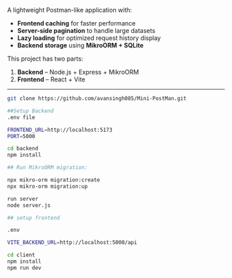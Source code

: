 A lightweight Postman-like application with:
- **Frontend caching** for faster performance  
- **Server-side pagination** to handle large datasets  
- **Lazy loading** for optimized request history display  
- **Backend storage** using **MikroORM + SQLite**  

This project has two parts:
1. **Backend** – Node.js + Express + MikroORM  
2. **Frontend** – React + Vite  

---

```bash
git clone https://github.com/avansingh085/Mini-PostMan.git

##Setup Backend
.env file

FRONTEND_URL=http://localhost:5173
PORT=5000

cd backend
npm install

## Run MikroORM migration:

npx mikro-orm migration:create
npx mikro-orm migration:up

run server
node server.js

## setup frontend

.env

VITE_BACKEND_URL=http://localhost:5000/api

cd client
npm install
npm run dev

